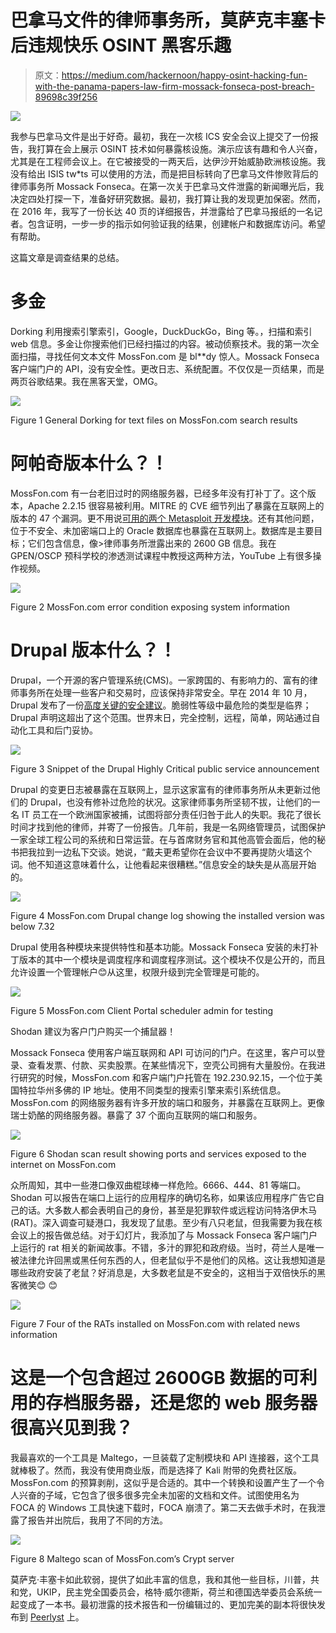 # 巴拿马文件的律师事务所，莫萨克丰塞卡后违规快乐 OSINT 黑客乐趣

> 原文：<https://medium.com/hackernoon/happy-osint-hacking-fun-with-the-panama-papers-law-firm-mossack-fonseca-post-breach-89698c39f256>

![](img/c11adad5e54bf73fa47fd0bfaeda61aa.png)

我参与巴拿马文件是出于好奇。最初，我在一次核 ICS 安全会议上提交了一份报告，我打算在会上展示 OSINT 技术如何暴露核设施。演示应该有趣和令人兴奋，尤其是在工程师会议上。在它被接受的一两天后，达伊沙开始威胁欧洲核设施。我没有给出 ISIS tw*ts 可以使用的方法，而是把目标转向了巴拿马文件惨败背后的律师事务所 Mossack Fonseca。在第一次关于巴拿马文件泄露的新闻曝光后，我决定四处打探一下，准备好研究数据。最初，我打算让我的发现更加保密。然而，在 2016 年，我写了一份长达 40 页的详细报告，并泄露给了巴拿马报纸的一名记者。包含证明，一步一步的指示如何验证我的结果，创建帐户和数据库访问。希望有帮助。

这篇文章是调查结果的总结。

# 多金

Dorking 利用搜索引擎索引，Google，DuckDuckGo，Bing 等。，扫描和索引 web 信息。多金让你搜索他们已经扫描过的内容。被动侦察技术。我的第一次全面扫描，寻找任何文本文件 MossFon.com 是 bl**dy 惊人。Mossack Fonseca 客户端门户的 API，没有安全性。更改日志、系统配置。不仅仅是一页结果，而是两页谷歌结果。我在黑客天堂，OMG。

![](img/58ce0a725a3bee0bd9f7fd1f55571cf8.png)

Figure 1 General Dorking for text files on MossFon.com search results

# 阿帕奇版本什么？！

MossFon.com 有一台老旧过时的网络服务器，已经多年没有打补丁了。这个版本，Apache 2.2.15 很容易被利用。MITRE 的 CVE 细节列出了暴露在互联网上的版本的 47 个漏洞。更不用说[可用的两个 Metasploit 开发模块](https://www.cvedetails.com/metasploit-modules/version-93077/Apache-Http-Server-2.2.15.html)。还有其他问题，位于不安全、未加密端口上的 Oracle 数据库也暴露在互联网上。数据库是主要目标；它们包含信息，像>律师事务所泄露出来的 2600 GB 信息。我在 GPEN/OSCP 预科学校的渗透测试课程中教授这两种方法，YouTube 上有很多操作视频。

![](img/5541c68ab39c789bfaa7b3eac7a071dd.png)

Figure 2 MossFon.com error condition exposing system information

# Drupal 版本什么？！

Drupal，一个开源的客户管理系统(CMS)。一家跨国的、有影响力的、富有的律师事务所在处理一些客户和交易时，应该保持非常安全。早在 2014 年 10 月，Drupal 发布了一份[高度关键的安全建议](https://www.drupal.org/forum/newsletters/security-public-service-announcements/2014-10-29/drupal-core-highly-critical)。脆弱性等级中最危险的类型是临界；Drupal 声明这超出了这个范围。世界末日，完全控制，远程，简单，网站通过自动化工具和后门妥协。

![](img/33ba38d8bb53285aba1192e9239733ac.png)

Figure 3 Snippet of the Drupal Highly Critical public service announcement

Drupal 的变更日志被暴露在互联网上，显示这家富有的律师事务所从未更新过他们的 Drupal，也没有修补过危险的状况。这家律师事务所坚韧不拔，让他们的一名 IT 员工在一个欧洲国家被捕，试图将部分责任归咎于此人的失职。我花了很长时间才找到他的律师，并寄了一份报告。几年前，我是一名网络管理员，试图保护一家全球工程公司的系统和日常运营。在与首席财务官和其他高管会面后，他的秘书把我拉到一边私下交谈。她说，“戴夫更希望你在会议中不要再提防火墙这个词。他不知道这意味着什么，让他看起来很糟糕。”信息安全的缺失是从高层开始的。

![](img/66b3aa8e510a5c1f66cd02120d02d23b.png)

Figure 4 MossFon.com Drupal change log showing the installed version was below 7.32

Drupal 使用各种模块来提供特性和基本功能。Mossack Fonseca 安装的未打补丁版本的其中一个模块是调度程序和调度程序测试。这个模块不仅是公开的，而且允许设置一个管理帐户😊从这里，权限升级到完全管理是可能的。

![](img/01d9c197f9406c22e6791056b8f49c62.png)

Figure 5 MossFon.com Client Portal scheduler admin for testing

Shodan 建议为客户门户购买一个捕鼠器！

Mossack Fonseca 使用客户端互联网和 API 可访问的门户。在这里，客户可以登录、查看发票、付款、买卖股票。在某些情况下，空壳公司拥有大量股份。在我进行研究的时候，MossFon.com 和客户端门户托管在 192.230.92.15，一个位于美国特拉华州多佛的 IP 地址。使用不同类型的搜索引擎来索引系统信息。MossFon.com 的网络服务器有许多开放的端口和服务，并暴露在互联网上。更像瑞士奶酪的网络服务器。暴露了 37 个面向互联网的端口和服务。

![](img/721d22b21882ed05b23b9003c7edf0f6.png)

Figure 6 Shodan scan result showing ports and services exposed to the internet on MossFon.com

众所周知，其中一些港口像双曲棍球棒一样危险。6666、444、81 等端口。Shodan 可以报告在端口上运行的应用程序的确切名称，如果该应用程序广告它自己的话。大多数人都会表明自己的身份，甚至是犯罪软件或远程访问特洛伊木马(RAT)。深入调查可疑港口，我发现了鼠患。至少有八只老鼠，但我需要为我在核会议上的报告做总结。对于幻灯片，我添加了与 Mossack Fonseca 客户端门户上运行的 rat 相关的新闻故事。不错，多汁的罪犯和政府级。当时，荷兰人是唯一被法律允许回黑或黑任何东西的人，但老鼠似乎不是他们的风格。这让我想知道是哪些政府安装了老鼠？好消息是，大多数老鼠是不安全的，这相当于双倍快乐的黑客微笑😊 😊

![](img/bccc0987d92d2352bd5edc8d68dbbc28.png)

Figure 7 Four of the RATs installed on MossFon.com with related news information

# 这是一个包含超过 2600GB 数据的可利用的存档服务器，还是您的 web 服务器很高兴见到我？

我最喜欢的一个工具是 Maltego，一旦装载了定制模块和 API 连接器，这个工具就棒极了。然而，我没有使用商业版，而是选择了 Kali 附带的免费社区版。MossFon.com 的预算剥削，这似乎是合适的。其中一个转换和设置产生了一个令人兴奋的子域，它包含了很多很多完全未加密的文档和文件。试图使用名为 FOCA 的 Windows 工具快速下载时，FOCA 崩溃了。第二天去做手术时，在我泄露了报告并出院后，我用了不同的方法。

![](img/e0eac2d2b582925a81b5d3ae673b545e.png)

Figure 8 Maltego scan of MossFon.com’s Crypt server

莫萨克·丰塞卡如此软弱，提供了如此丰富的信息，我和其他一些目标，川普，共和党，UKIP，民主党全国委员会，格特·威尔德斯，荷兰和德国选举委员会系统一起变成了一本书。最初泄露的技术报告和一份编辑过的、更加完美的副本将很快发布到 [Peerlyst](https://www.peerlyst.com/users/chriskubecka#!) 上。